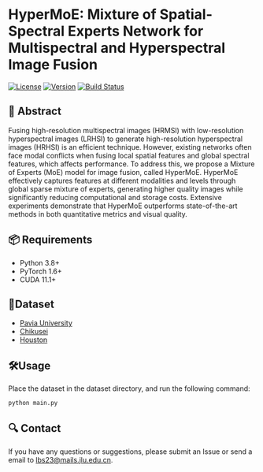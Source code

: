 # HyperMoE: Mixture of Spatial-Spectral Experts Network for Multispectral and Hyperspectral Image Fusion

[![License](https://img.shields.io/badge/license-MIT-blue.svg)](LICENSE)
[![Version](https://img.shields.io/badge/version-1.0.0-green.svg)]()
[![Build Status](https://img.shields.io/badge/build-passing-brightgreen.svg)]()

## 📖 Abstract
Fusing high-resolution multispectral images (HRMSI) with low-resolution hyperspectral images (LRHSI) to generate high-resolution hyperspectral images (HRHSI) is an efficient technique. However, existing networks often face modal conflicts when fusing local spatial features and global spectral features, which affects performance. To address this, we propose a Mixture of Experts (MoE) model for image fusion, called HyperMoE. HyperMoE effectively captures features at different modalities and levels through global sparse mixture of experts, generating higher quality images while significantly reducing computational and storage costs. Extensive experiments demonstrate that HyperMoE outperforms state-of-the-art methods in both quantitative metrics and visual quality. 

## 📦 Requirements
- Python 3.8+
- PyTorch 1.6+
- CUDA 11.1+

## 📂Dataset
- [Pavia University](https://www.ehu.eus/ccwintco/index.php/Hyperspectral_Remote_Sensing_Scenes)
- [Chikusei](https://naotoyokoya.com/Download.html)
- [Houston](https://hyperspectral.ee.uh.edu/?page_id=459)

## 🛠️Usage
Place the dataset in the dataset directory, and run the following command:
```bash
python main.py 
```

## 🔍 Contact

If you have any questions or suggestions, please submit an Issue or send a email to <lbs23@mails.jlu.edu.cn>.
